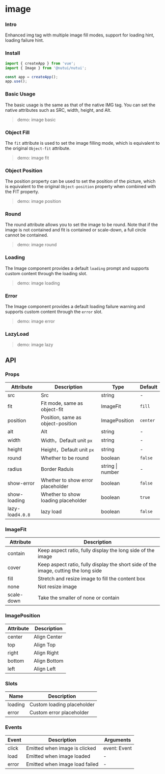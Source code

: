 # image

### Intro

Enhanced img tag with multiple image fill modes, support for loading hint, loading failure hint.

### Install

```js
import { createApp } from 'vue';
import { Image } from '@nutui/nutui';

const app = createApp();
app.use();
```

### Basic Usage

The basic usage is the same as that of the native IMG tag. You can set the native attributes such as SRC, width, height, and Alt.

> demo: image basic

### Object Fill

The `fit` attribute is used to set the image filling mode, which is equivalent to the original `Object-fit` attribute.

> demo: image fit

### Object Position

The position property can be used to set the position of the picture, which is equivalent to the original `Object-position` property when combined with the FIT property.

> demo: image position

### Round

The round attribute allows you to set the image to be round. Note that if the image is not contained and fit is contained or scale-down, a full circle cannot be contained.

> demo: image round

### Loading

The Image component provides a default `loading` prompt and supports custom content through the loading slot.

> demo: image loading

### Error

The Image component provides a default loading failure warning and supports custom content through the `error` slot.

> demo: image error

### LazyLoad

> demo: image lazy

## API

### Props

| Attribute | Description | Type | Default |
| --- | --- | --- | --- |
| src | Src | string | - |
| fit | Fit mode, same as object-fit | ImageFit | `fill` |
| position | Position, same as object-position | ImagePosition | `center` |
| alt | Alt | string | - |
| width | Width，Default unit `px` | string | - |
| height | Height，Default unit `px` | string | - |
| round | Whether to be round | boolean | `false` |
| radius | Border Raduis | string \| number | - |
| show-error | Whether to show error placeholder | boolean | `false` |
| show-loading | Whether to show loading placeholder | boolean | `true` |
| lazy-load`4.0.8` | lazy load | boolean | `false` |

### ImageFit

| Attribute | Description |
| --- | --- |
| contain | Keep aspect ratio, fully display the long side of the image |
| cover | Keep aspect ratio, fully display the short side of the image, cutting the long side |
| fill | Stretch and resize image to fill the content box |
| none | Not resize image |
| scale-down | Take the smaller of none or contain |

### ImagePosition

| Attribute | Description |
| --- | --- |
| center | Align Center |
| top | Align Top |
| right | Align Right |
| bottom | Align Bottom |
| left | Align Left |

### Slots

| Name | Description |
| --- | --- |
| loading | Custom loading placeholder |
| error | Custom error placeholder |

### Events

| Event | Description | Arguments |
| --- | --- | --- |
| click | Emitted when image is clicked | event: Event |
| load | Emitted when image loaded | - |
| error | Emitted when image load failed | - |
